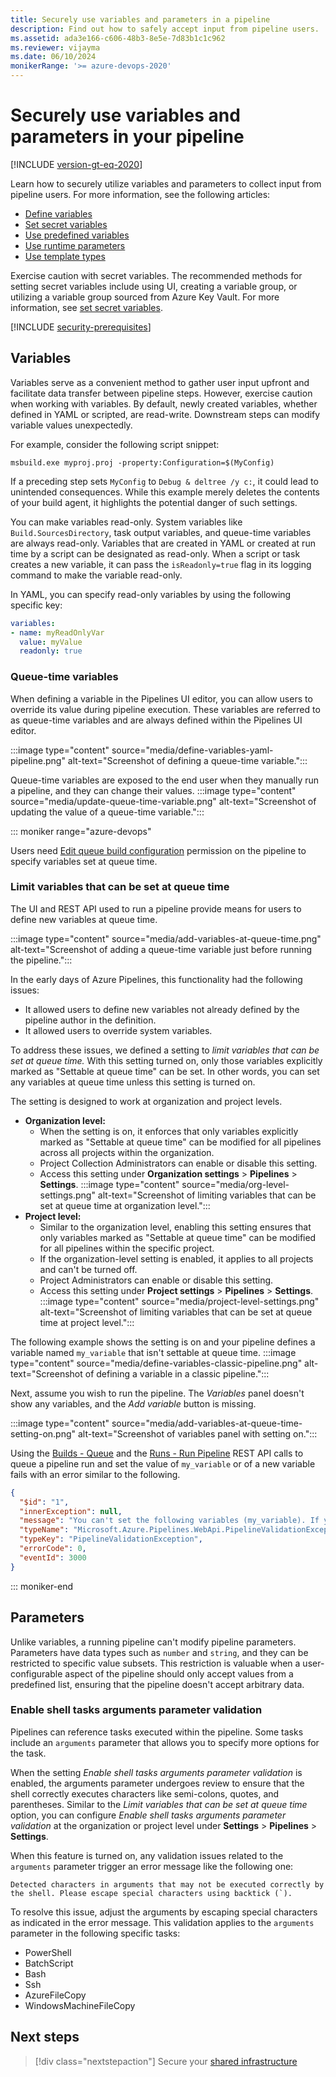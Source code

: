 ```yaml
---
title: Securely use variables and parameters in a pipeline
description: Find out how to safely accept input from pipeline users.
ms.assetid: ada3e166-c606-48b3-8e5e-7d83b1c1c962
ms.reviewer: vijayma
ms.date: 06/10/2024
monikerRange: '>= azure-devops-2020'
---
```


# Securely use variables and parameters in your pipeline

[!INCLUDE [version-gt-eq-2020](../../includes/version-gt-eq-2020.md)]

Learn how to securely utilize variables and parameters to collect input from pipeline users. For more information, see the following articles:

* [Define variables](../process/variables.md)
* [Set secret variables](../process/set-secret-variables.md)
* [Use predefined variables](../build/variables.md)
* [Use runtime parameters](../process/runtime-parameters.md)
* [Use template types](../process/templates.md)

Exercise caution with secret variables. The recommended methods for setting secret variables include using UI, creating a variable group, or utilizing a variable group sourced from Azure Key Vault. For more information, see [set secret variables](../process/set-secret-variables.md).

[!INCLUDE [security-prerequisites](includes/security-prerequisites.md)]

## Variables

Variables serve as a convenient method to gather user input upfront and facilitate data transfer between pipeline steps. However, exercise caution when working with variables. By default, newly created variables, whether defined in YAML or scripted, are read-write. Downstream steps can modify variable values unexpectedly.

For example, consider the following script snippet:

```batch
msbuild.exe myproj.proj -property:Configuration=$(MyConfig)
```

If a preceding step sets `MyConfig` to `Debug & deltree /y c:`, it could lead to unintended consequences. While this example merely deletes the contents of your build agent, it highlights the potential danger of such settings.

You can make variables read-only.
System variables like `Build.SourcesDirectory`, task output variables, and queue-time variables are always read-only.
Variables that are created in YAML or created at run time by a script can be designated as read-only.
When a script or task creates a new variable, it can pass the `isReadonly=true` flag in its logging command to make the variable read-only.

In YAML, you can specify read-only variables by using the following specific key:
```yaml
variables:
- name: myReadOnlyVar
  value: myValue
  readonly: true
```

### Queue-time variables

When defining a variable in the Pipelines UI editor, you can allow users to override its value during pipeline execution. These variables are referred to as queue-time variables and are always defined within the Pipelines UI editor. 

:::image type="content" source="media/define-variables-yaml-pipeline.png" alt-text="Screenshot of defining a queue-time variable.":::

Queue-time variables are exposed to the end user when they manually run a pipeline, and they can change their values.
:::image type="content" source="media/update-queue-time-variable.png" alt-text="Screenshot of updating the value of a queue-time variable.":::

::: moniker range="azure-devops"

Users need [Edit queue build configuration](/azure/devops/pipelines/policies/permissions#pipeline-permissions-reference) permission on the pipeline to specify variables set at queue time.

### Limit variables that can be set at queue time

The UI and REST API used to run a pipeline provide means for users to define new variables at queue time.

:::image type="content" source="media/add-variables-at-queue-time.png" alt-text="Screenshot of adding a queue-time variable just before running the pipeline.":::

In the early days of Azure Pipelines, this functionality had the following issues:
- It allowed users to define new variables not already defined by the pipeline author in the definition.
- It allowed users to override system variables.

To address these issues, we defined a setting to *limit variables that can be set at queue time.* With this setting turned on, only those variables explicitly marked as "Settable at queue time" can be set. In other words, you can set any variables at queue time unless this setting is turned on. 

The setting is designed to work at organization and project levels.
- **Organization level:** 
  - When the setting is on, it enforces that only variables explicitly marked as "Settable at queue time" can be modified for all pipelines across all projects within the organization.
  - Project Collection Administrators can enable or disable this setting.
  - Access this setting under **Organization settings** > **Pipelines** > **Settings**.
  :::image type="content" source="media/org-level-settings.png" alt-text="Screenshot of limiting variables that can be set at queue time at organization level.":::
- **Project level:** 
  - Similar to the organization level, enabling this setting ensures that only variables marked as "Settable at queue time" can be modified for all pipelines within the specific project.
  - If the organization-level setting is enabled, it applies to all projects and can't be turned off.
  - Project Administrators can enable or disable this setting.
  - Access this setting under **Project settings** > **Pipelines** > **Settings**.
  :::image type="content" source="media/project-level-settings.png" alt-text="Screenshot of limiting variables that can be set at queue time at project level.":::

The following example shows the setting is on and your pipeline defines a variable named `my_variable` that isn't settable at queue time.
:::image type="content" source="media/define-variables-classic-pipeline.png" alt-text="Screenshot of defining a variable in a classic pipeline.":::

Next, assume you wish to run the pipeline. The _Variables_ panel doesn't show any variables, and the _Add variable_ button is missing.

:::image type="content" source="media/add-variables-at-queue-time-setting-on.png" alt-text="Screenshot of variables panel with setting on.":::

Using the [Builds - Queue](/rest/api/azure/devops/build/builds/queue) and the [Runs - Run Pipeline](/rest/api/azure/devops/pipelines/runs/run-pipeline) REST API calls to queue a pipeline run and set the value of `my_variable` or of a new variable fails with an error similar to the following.
 
```json
{
  "$id": "1",
  "innerException": null,
  "message": "You can't set the following variables (my_variable). If you want to be able to set these variables, then edit the pipeline and select Settable at queue time on the variables tab of the pipeline editor.",
  "typeName": "Microsoft.Azure.Pipelines.WebApi.PipelineValidationException, Microsoft.Azure.Pipelines.WebApi",
  "typeKey": "PipelineValidationException",
  "errorCode": 0,
  "eventId": 3000
}
```

::: moniker-end

## Parameters

Unlike variables, a running pipeline can't modify pipeline parameters.
Parameters have data types such as `number` and `string`, and they can be restricted to specific value subsets. This restriction is valuable when a user-configurable aspect of the pipeline should only accept values from a predefined list, ensuring that the pipeline doesn't accept arbitrary data.

<a name="shellTasksValidation"></a> 

### Enable shell tasks arguments parameter validation

Pipelines can reference tasks executed within the pipeline. Some tasks include an `arguments` parameter that allows you to specify more options for the task.

When the setting *Enable shell tasks arguments parameter validation* is enabled, the arguments parameter undergoes review to ensure that the shell correctly executes characters like semi-colons, quotes, and parentheses.
Similar to the *Limit variables that can be set at queue time* option,  you can configure *Enable shell tasks arguments parameter validation* at the organization or project level under **Settings** > **Pipelines** > **Settings**.

When this feature is turned on, any validation issues related to the `arguments` parameter trigger an error message like the following one: 

``Detected characters in arguments that may not be executed correctly by the shell. Please escape special characters using backtick (`).``

To resolve this issue, adjust the arguments by escaping special characters as indicated in the error message. This validation applies to the `arguments` parameter in the following specific tasks:

- PowerShell 
- BatchScript
- Bash 
- Ssh
- AzureFileCopy
- WindowsMachineFileCopy

## Next steps

> [!div class="nextstepaction"]
> Secure your [shared infrastructure](misc.md#protect-shared-infrastructure)
